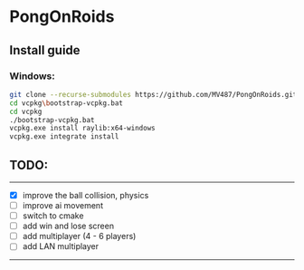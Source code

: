 # PongOnRoids

## Install guide

### Windows:
```bash
git clone --recurse-submodules https://github.com/MV487/PongOnRoids.git
cd vcpkg\bootstrap-vcpkg.bat
cd vcpkg
./bootstrap-vcpkg.bat
vcpkg.exe install raylib:x64-windows
vcpkg.exe integrate install
```
	
## TODO:
---
- [x] improve the ball collision, physics
- [ ] improve ai movement
- [ ] switch to cmake
- [ ] add win and lose screen
- [ ] add multiplayer (4 - 6 players)
- [ ] add LAN multiplayer
---
